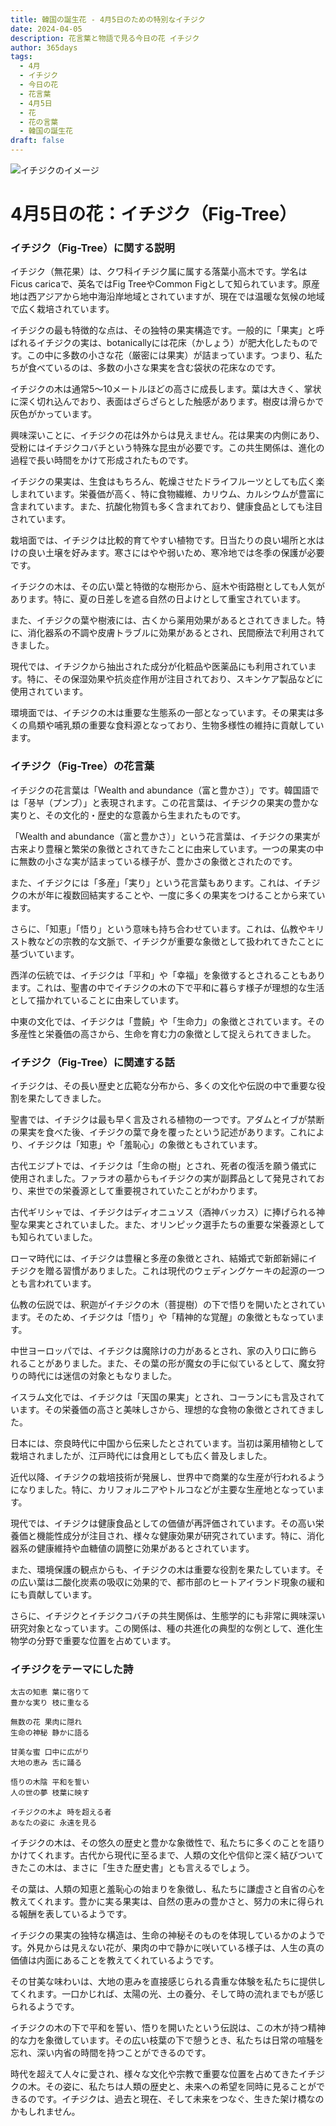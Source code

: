 ```yaml
---
title: 韓国の誕生花 - 4月5日のための特別なイチジク
date: 2024-04-05
description: 花言葉と物語で見る今日の花 イチジク
author: 365days
tags:
  - 4月
  - イチジク
  - 今日の花
  - 花言葉
  - 4月5日
  - 花
  - 花の言葉
  - 韓国の誕生花
draft: false
---
```




![イチジクのイメージ](https://cdn.pixabay.com/photo/2016/09/10/08/09/fig-tree-1658686_1280.jpg#center#center)


# 4月5日の花：イチジク（Fig-Tree）

### イチジク（Fig-Tree）に関する説明

イチジク（無花果）は、クワ科イチジク属に属する落葉小高木です。学名はFicus caricaで、英名ではFig TreeやCommon Figとして知られています。原産地は西アジアから地中海沿岸地域とされていますが、現在では温暖な気候の地域で広く栽培されています。

イチジクの最も特徴的な点は、その独特の果実構造です。一般的に「果実」と呼ばれるイチジクの実は、botanicallyには花床（かしょう）が肥大化したものです。この中に多数の小さな花（厳密には果実）が詰まっています。つまり、私たちが食べているのは、多数の小さな果実を含む袋状の花床なのです。

イチジクの木は通常5〜10メートルほどの高さに成長します。葉は大きく、掌状に深く切れ込んでおり、表面はざらざらとした触感があります。樹皮は滑らかで灰色がかっています。

興味深いことに、イチジクの花は外からは見えません。花は果実の内側にあり、受粉にはイチジクコバチという特殊な昆虫が必要です。この共生関係は、進化の過程で長い時間をかけて形成されたものです。

イチジクの果実は、生食はもちろん、乾燥させたドライフルーツとしても広く楽しまれています。栄養価が高く、特に食物繊維、カリウム、カルシウムが豊富に含まれています。また、抗酸化物質も多く含まれており、健康食品としても注目されています。

栽培面では、イチジクは比較的育てやすい植物です。日当たりの良い場所と水はけの良い土壌を好みます。寒さにはやや弱いため、寒冷地では冬季の保護が必要です。

イチジクの木は、その広い葉と特徴的な樹形から、庭木や街路樹としても人気があります。特に、夏の日差しを遮る自然の日よけとして重宝されています。

また、イチジクの葉や樹液には、古くから薬用効果があるとされてきました。特に、消化器系の不調や皮膚トラブルに効果があるとされ、民間療法で利用されてきました。

現代では、イチジクから抽出された成分が化粧品や医薬品にも利用されています。特に、その保湿効果や抗炎症作用が注目されており、スキンケア製品などに使用されています。

環境面では、イチジクの木は重要な生態系の一部となっています。その果実は多くの鳥類や哺乳類の重要な食料源となっており、生物多様性の維持に貢献しています。

### イチジク（Fig-Tree）の花言葉

イチジクの花言葉は「Wealth and abundance（富と豊かさ）」です。韓国語では「풍부（プンブ）」と表現されます。この花言葉は、イチジクの果実の豊かな実りと、その文化的・歴史的な意義から生まれたものです。

「Wealth and abundance（富と豊かさ）」という花言葉は、イチジクの果実が古来より豊穣と繁栄の象徴とされてきたことに由来しています。一つの果実の中に無数の小さな実が詰まっている様子が、豊かさの象徴とされたのです。

また、イチジクには「多産」「実り」という花言葉もあります。これは、イチジクの木が年に複数回結実することや、一度に多くの果実をつけることから来ています。

さらに、「知恵」「悟り」という意味も持ち合わせています。これは、仏教やキリスト教などの宗教的な文脈で、イチジクが重要な象徴として扱われてきたことに基づいています。

西洋の伝統では、イチジクは「平和」や「幸福」を象徴するとされることもあります。これは、聖書の中でイチジクの木の下で平和に暮らす様子が理想的な生活として描かれていることに由来しています。

中東の文化では、イチジクは「豊饒」や「生命力」の象徴とされています。その多産性と栄養価の高さから、生命を育む力の象徴として捉えられてきました。

### イチジク（Fig-Tree）に関連する話

イチジクは、その長い歴史と広範な分布から、多くの文化や伝説の中で重要な役割を果たしてきました。

聖書では、イチジクは最も早く言及される植物の一つです。アダムとイブが禁断の果実を食べた後、イチジクの葉で身を覆ったという記述があります。これにより、イチジクは「知恵」や「羞恥心」の象徴ともされています。

古代エジプトでは、イチジクは「生命の樹」とされ、死者の復活を願う儀式に使用されました。ファラオの墓からもイチジクの実が副葬品として発見されており、来世での栄養源として重要視されていたことがわかります。

古代ギリシャでは、イチジクはディオニュソス（酒神バッカス）に捧げられる神聖な果実とされていました。また、オリンピック選手たちの重要な栄養源としても知られていました。

ローマ時代には、イチジクは豊穣と多産の象徴とされ、結婚式で新郎新婦にイチジクを贈る習慣がありました。これは現代のウェディングケーキの起源の一つとも言われています。

仏教の伝説では、釈迦がイチジクの木（菩提樹）の下で悟りを開いたとされています。そのため、イチジクは「悟り」や「精神的な覚醒」の象徴ともなっています。

中世ヨーロッパでは、イチジクは魔除けの力があるとされ、家の入り口に飾られることがありました。また、その葉の形が魔女の手に似ているとして、魔女狩りの時代には迷信の対象ともなりました。

イスラム文化では、イチジクは「天国の果実」とされ、コーランにも言及されています。その栄養価の高さと美味しさから、理想的な食物の象徴とされてきました。

日本には、奈良時代に中国から伝来したとされています。当初は薬用植物として栽培されましたが、江戸時代には食用としても広く普及しました。

近代以降、イチジクの栽培技術が発展し、世界中で商業的な生産が行われるようになりました。特に、カリフォルニアやトルコなどが主要な生産地となっています。

現代では、イチジクは健康食品としての価値が再評価されています。その高い栄養価と機能性成分が注目され、様々な健康効果が研究されています。特に、消化器系の健康維持や血糖値の調整に効果があるとされています。

また、環境保護の観点からも、イチジクの木は重要な役割を果たしています。その広い葉は二酸化炭素の吸収に効果的で、都市部のヒートアイランド現象の緩和にも貢献しています。

さらに、イチジクとイチジクコバチの共生関係は、生態学的にも非常に興味深い研究対象となっています。この関係は、種の共進化の典型的な例として、進化生物学の分野で重要な位置を占めています。

### イチジクをテーマにした詩

    太古の知恵 葉に宿りて
    豊かな実り 枝に重なる
    
    無数の花 果肉に隠れ
    生命の神秘 静かに語る
    
    甘美な蜜 口中に広がり
    大地の恵み 舌に踊る
    
    悟りの木陰 平和を誓い
    人の世の夢 枝葉に映す
    
    イチジクの木よ 時を超える者
    あなたの姿に 永遠を見る

イチジクの木は、その悠久の歴史と豊かな象徴性で、私たちに多くのことを語りかけてくれます。古代から現代に至るまで、人類の文化や信仰と深く結びついてきたこの木は、まさに「生きた歴史書」とも言えるでしょう。

その葉は、人類の知恵と羞恥心の始まりを象徴し、私たちに謙虚さと自省の心を教えてくれます。豊かに実る果実は、自然の恵みの豊かさと、努力の末に得られる報酬を表しているようです。

イチジクの果実の独特な構造は、生命の神秘そのものを体現しているかのようです。外見からは見えない花が、果肉の中で静かに咲いている様子は、人生の真の価値は内面にあることを教えてくれているようです。

その甘美な味わいは、大地の恵みを直接感じられる貴重な体験を私たちに提供してくれます。一口かじれば、太陽の光、土の養分、そして時の流れまでもが感じられるようです。

イチジクの木の下で平和を誓い、悟りを開いたという伝説は、この木が持つ精神的な力を象徴しています。その広い枝葉の下で憩うとき、私たちは日常の喧騒を忘れ、深い内省の時間を持つことができるのです。

時代を超えて人々に愛され、様々な文化や宗教で重要な位置を占めてきたイチジクの木。その姿に、私たちは人類の歴史と、未来への希望を同時に見ることができるのです。イチジクは、過去と現在、そして未来をつなぐ、生きた架け橋なのかもしれません。